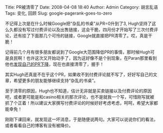 Title: PR被清零了
Date: 2008-04-08 18:40
Author: Admin
Category: 胡言乱语
Tags: 变化, 回顾
Slug: google-pagerank-goes-to-zero

不记得上次是在什么时候Google把“杂乱的书桌”从PR=0升到了3,
Hugh坚持了这么久都没有写过付费评论以及出售链接，这会干脆，四月份才开始写了三次付费评论，还有挂了下面那几个可怜的链接，Google就直接把PR清零了。哎，真是干脆！

</p>

记得前几个月有很多朋友都说到了Google大范围降低PR的事情，那时候Hugh可是良民啊！也许这次又开始动手了，因为这好像不是个别现象，在Paran那里看到他也[发现自己的PR下降][]，现在也直接清零了，握手！

</p>

其实Hugh还真是不在乎这个PR，如果收不到付费评论就不写了，好好写自己的文章，希望更多的朋友能够继续支持“杂乱的书桌”。

</p>

至于清零的原因，Hugh也不知道，估计无非就是买卖链接以及付费评论的原因吧，或者更可能是和casino相关的那次评论，也不是就我一个写，可惜刚写就被抓了个正着！所以建议大家撰写付费评论的时候好好考虑考虑，呵呵，希望大家都能幸免！

</p>

刚刚下课回来，就发现这一坏消息，于是随便说两句。大家可以说说你们的看法，或者看看自己的博客有没有被降价。

</p>

  [发现自己的PR下降]: http://parandroid.com/google-pr-changes-in-the-millions/
